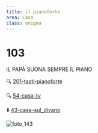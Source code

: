 ```yaml
---
title: il pianoforte
area: Casa
class: enigma
---
```

# 103
IL PAPÀ SUONA SEMPRE IL PIANO

🔍 [201-tasti-pianoforte](201-tasti-pianoforte.md)

🔍 [54-casa-tv](54-casa-tv.md)

⬇️ [43-casa-sul_divano](43-casa-sul_divano.md)

![foto_143](_assets/preview_color/foto_143.jpg)